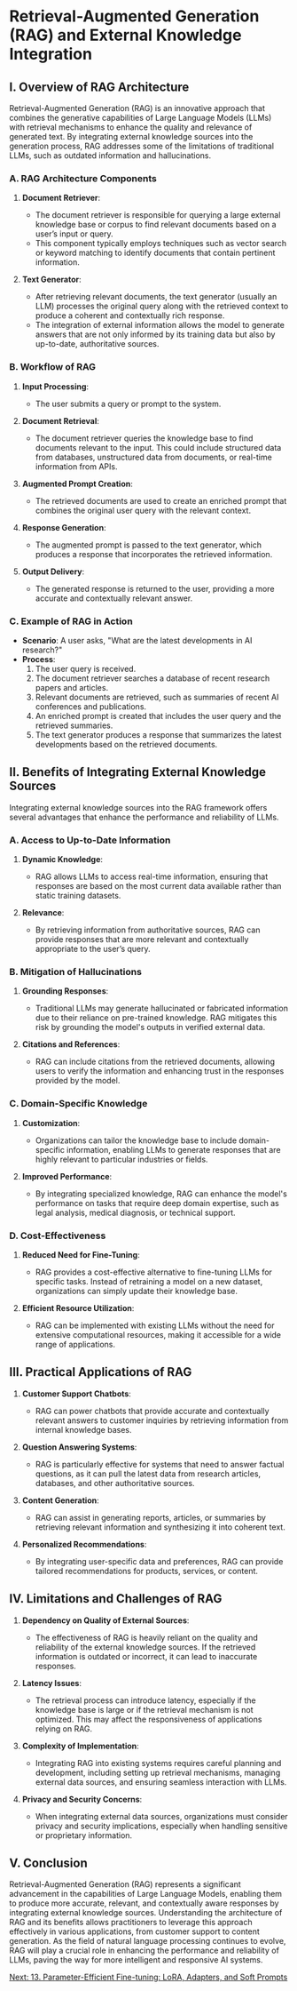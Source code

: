 # Retrieval-Augmented Generation (RAG) and External Knowledge Integration

## I. Overview of RAG Architecture

Retrieval-Augmented Generation (RAG) is an innovative approach that combines the generative capabilities of Large Language Models (LLMs) with retrieval mechanisms to enhance the quality and relevance of generated text. By integrating external knowledge sources into the generation process, RAG addresses some of the limitations of traditional LLMs, such as outdated information and hallucinations.

### A. RAG Architecture Components

1. **Document Retriever**:
   - The document retriever is responsible for querying a large external knowledge base or corpus to find relevant documents based on a user’s input or query.
   - This component typically employs techniques such as vector search or keyword matching to identify documents that contain pertinent information.

2. **Text Generator**:
   - After retrieving relevant documents, the text generator (usually an LLM) processes the original query along with the retrieved context to produce a coherent and contextually rich response.
   - The integration of external information allows the model to generate answers that are not only informed by its training data but also by up-to-date, authoritative sources.

### B. Workflow of RAG

1. **Input Processing**:
   - The user submits a query or prompt to the system.

2. **Document Retrieval**:
   - The document retriever queries the knowledge base to find documents relevant to the input. This could include structured data from databases, unstructured data from documents, or real-time information from APIs.

3. **Augmented Prompt Creation**:
   - The retrieved documents are used to create an enriched prompt that combines the original user query with the relevant context.

4. **Response Generation**:
   - The augmented prompt is passed to the text generator, which produces a response that incorporates the retrieved information.

5. **Output Delivery**:
   - The generated response is returned to the user, providing a more accurate and contextually relevant answer.

### C. Example of RAG in Action

- **Scenario**: A user asks, "What are the latest developments in AI research?"
- **Process**:
  1. The user query is received.
  2. The document retriever searches a database of recent research papers and articles.
  3. Relevant documents are retrieved, such as summaries of recent AI conferences and publications.
  4. An enriched prompt is created that includes the user query and the retrieved summaries.
  5. The text generator produces a response that summarizes the latest developments based on the retrieved documents.

## II. Benefits of Integrating External Knowledge Sources

Integrating external knowledge sources into the RAG framework offers several advantages that enhance the performance and reliability of LLMs.

### A. Access to Up-to-Date Information

1. **Dynamic Knowledge**:
   - RAG allows LLMs to access real-time information, ensuring that responses are based on the most current data available rather than static training datasets.

2. **Relevance**:
   - By retrieving information from authoritative sources, RAG can provide responses that are more relevant and contextually appropriate to the user’s query.

### B. Mitigation of Hallucinations

1. **Grounding Responses**:
   - Traditional LLMs may generate hallucinated or fabricated information due to their reliance on pre-trained knowledge. RAG mitigates this risk by grounding the model's outputs in verified external data.

2. **Citations and References**:
   - RAG can include citations from the retrieved documents, allowing users to verify the information and enhancing trust in the responses provided by the model.

### C. Domain-Specific Knowledge

1. **Customization**:
   - Organizations can tailor the knowledge base to include domain-specific information, enabling LLMs to generate responses that are highly relevant to particular industries or fields.

2. **Improved Performance**:
   - By integrating specialized knowledge, RAG can enhance the model's performance on tasks that require deep domain expertise, such as legal analysis, medical diagnosis, or technical support.

### D. Cost-Effectiveness

1. **Reduced Need for Fine-Tuning**:
   - RAG provides a cost-effective alternative to fine-tuning LLMs for specific tasks. Instead of retraining a model on a new dataset, organizations can simply update their knowledge base.

2. **Efficient Resource Utilization**:
   - RAG can be implemented with existing LLMs without the need for extensive computational resources, making it accessible for a wide range of applications.

## III. Practical Applications of RAG

1. **Customer Support Chatbots**:
   - RAG can power chatbots that provide accurate and contextually relevant answers to customer inquiries by retrieving information from internal knowledge bases.

2. **Question Answering Systems**:
   - RAG is particularly effective for systems that need to answer factual questions, as it can pull the latest data from research articles, databases, and other authoritative sources.

3. **Content Generation**:
   - RAG can assist in generating reports, articles, or summaries by retrieving relevant information and synthesizing it into coherent text.

4. **Personalized Recommendations**:
   - By integrating user-specific data and preferences, RAG can provide tailored recommendations for products, services, or content.

## IV. Limitations and Challenges of RAG

1. **Dependency on Quality of External Sources**:
   - The effectiveness of RAG is heavily reliant on the quality and reliability of the external knowledge sources. If the retrieved information is outdated or incorrect, it can lead to inaccurate responses.

2. **Latency Issues**:
   - The retrieval process can introduce latency, especially if the knowledge base is large or if the retrieval mechanism is not optimized. This may affect the responsiveness of applications relying on RAG.

3. **Complexity of Implementation**:
   - Integrating RAG into existing systems requires careful planning and development, including setting up retrieval mechanisms, managing external data sources, and ensuring seamless interaction with LLMs.

4. **Privacy and Security Concerns**:
   - When integrating external data sources, organizations must consider privacy and security implications, especially when handling sensitive or proprietary information.

## V. Conclusion

Retrieval-Augmented Generation (RAG) represents a significant advancement in the capabilities of Large Language Models, enabling them to produce more accurate, relevant, and contextually aware responses by integrating external knowledge sources. Understanding the architecture of RAG and its benefits allows practitioners to leverage this approach effectively in various applications, from customer support to content generation. As the field of natural language processing continues to evolve, RAG will play a crucial role in enhancing the performance and reliability of LLMs, paving the way for more intelligent and responsive AI systems.

[Next: 13. Parameter-Efficient Fine-tuning: LoRA, Adapters, and Soft Prompts](./13_parameter_efficient_fine_tuning_lora_adapters_and_soft_prompts.md)